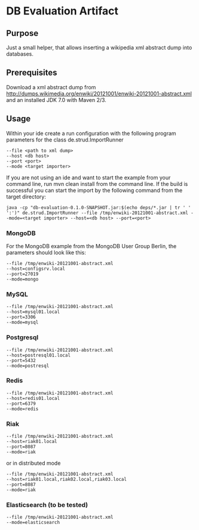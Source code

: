 # DB Evaluation Artifact

## Purpose

Just a small helper, that allows inserting a wikipedia xml abstract dump into databases.

## Prerequisites

Download a xml abstract dump from http://dumps.wikimedia.org/enwiki/20121001/enwiki-20121001-abstract.xml and an installed JDK 7.0 with Maven 2/3.

## Usage

Within your ide create a run configuration with the following program parameters for the class de.strud.ImportRunner
```
--file <path to xml dump> 
--host <db host> 
--port <port>
--mode <target importer>
```

If you are not using an ide and want to start the example from your command line, run mvn clean install from the command line. If the build is successful you can start the import by the following command from the target directory:

```
java -cp "db-evaluation-0.1.0-SNAPSHOT.jar:$(echo deps/*.jar | tr ' ' ':')" de.strud.ImportRunner --file /tmp/enwiki-20121001-abstract.xml --mode=<target importer> --host=<db host> --port=<port>
```

### MongoDB

For the MongoDB example from the MongoDB User Group Berlin, the parameters should look like this:

```
--file /tmp/enwiki-20121001-abstract.xml 
--host=configsrv.local
--port=27019
--mode=mongo
```

### MySQL

```
--file /tmp/enwiki-20121001-abstract.xml
--host=mysql01.local
--port=3306
--mode=mysql
```

### Postgresql

```
--file /tmp/enwiki-20121001-abstract.xml
--host=postresql01.local
--port=5432
--mode=postresql
```

### Redis

```
--file /tmp/enwiki-20121001-abstract.xml
--host=redis01.local
--port=6379
--mode=redis
```

### Riak

```
--file /tmp/enwiki-20121001-abstract.xml
--host=riak01.local
--port=8087
--mode=riak
```
or in distributed mode
```
--file /tmp/enwiki-20121001-abstract.xml
--host=riak01.local,riak02.local,riak03.local
--port=8087
--mode=riak
```

### Elasticsearch (to be tested)

```
--file /tmp/enwiki-20121001-abstract.xml
--mode=elasticsearch
```